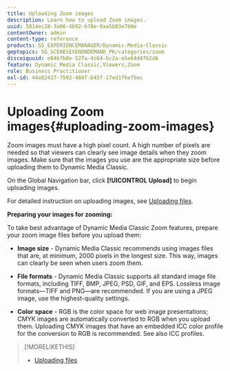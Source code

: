 ```yaml
---
title: Uploading Zoom images
description: Learn how to upload Zoom images.
uuid: 5814ec28-3a06-4b92-b70e-0aa5b83e7b0e
contentOwner: admin
content-type: reference
products: SG_EXPERIENCEMANAGER/Dynamic-Media-Classic
geptopics: SG_SCENESEVENONDEMAND_PK/categories/zoom
discoiquuid: e84b7b0e-527a-4c64-bc2a-e5e64d47b2d6
feature: Dynamic Media Classic,Viewers,Zoom
role: Business Practitioner
exl-id: 44a82437-7592-484f-b45f-17ed1f6efbec
---
```

# Uploading Zoom images{#uploading-zoom-images}

Zoom images must have a high pixel count. A high number of pixels are needed so that viewers can clearly see image details when they zoom images. Make sure that the images you use are the appropriate size before uploading them to Dynamic Media Classic.

On the Global Navigation bar, click **[!UICONTROL Upload]** to begin uploading images.

For detailed instruction on uploading images, see [Uploading files](uploading-files.md#uploading_files).

**Preparing your images for zooming:**

To take best advantage of Dynamic Media Classic Zoom features, prepare your zoom image files before you upload them:

* **Image size** - Dynamic Media Classic recommends using images files that are, at minimum, 2000 pixels in the longest size. This way, images can clearly be seen when users zoom them.

* **File formats** - Dynamic Media Classic supports all standard image file formats, including TIFF, BMP, JPEG, PSD, GIF, and EPS. Lossless image formats—TIFF and PNG—are recommended. If you are using a JPEG image, use the highest-quality settings.

* **Color space** - RGB is the color space for web image presentations; CMYK images are automatically converted to RGB when you upload them. Uploading CMYK images that have an embedded ICC color profile for the conversion to RGB is recommended. See also ICC profiles.

>[!MORELIKETHIS]
>
>* [Uploading files](uploading-files.md#uploading_files)
